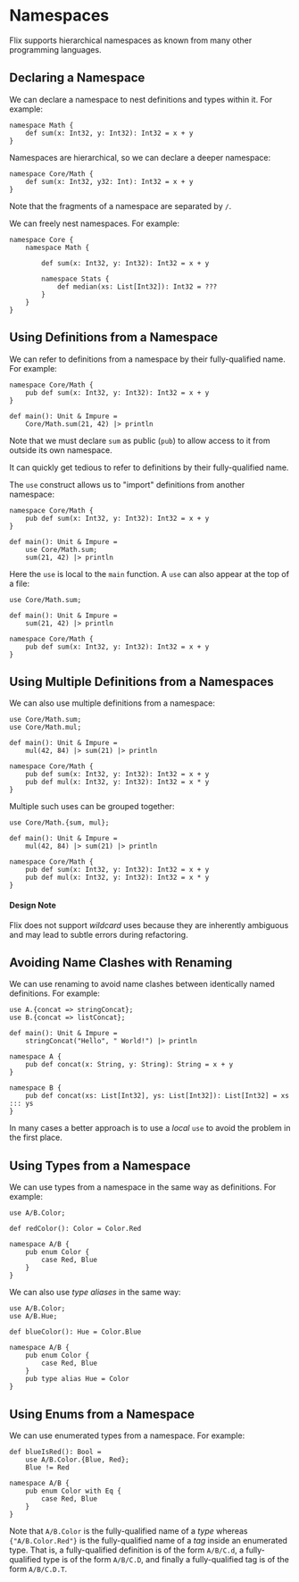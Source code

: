 # Namespaces

Flix supports hierarchical namespaces as known from
many other programming languages.

## Declaring a Namespace

We can declare a namespace to nest definitions and
types within it.
For example:

```flix
namespace Math {
    def sum(x: Int32, y: Int32): Int32 = x + y
}
```

Namespaces are hierarchical, so we can declare a
deeper namespace:

```flix
namespace Core/Math {
    def sum(x: Int32, y32: Int): Int32 = x + y
}
```

Note that the fragments of a namespace are separated
by `/`.

We can freely nest namespaces.
For example:

```flix
namespace Core {
    namespace Math {

        def sum(x: Int32, y: Int32): Int32 = x + y    

        namespace Stats {
            def median(xs: List[Int32]): Int32 = ???
        }
    }
}
```

## Using Definitions from a Namespace

We can refer to definitions from a namespace by their
fully-qualified name.
For example:

```flix
namespace Core/Math {
    pub def sum(x: Int32, y: Int32): Int32 = x + y
}

def main(): Unit & Impure =
    Core/Math.sum(21, 42) |> println
```


Note that we must declare `sum` as public (`pub`) to
allow access to it from outside its own namespace.

It can quickly get tedious to refer to definitions by
their fully-qualified name.

The `use` construct allows us to "import" definitions
from another namespace:

```flix
namespace Core/Math {
    pub def sum(x: Int32, y: Int32): Int32 = x + y
}

def main(): Unit & Impure =
    use Core/Math.sum;
    sum(21, 42) |> println
```

Here the `use` is local to the `main` function.
A `use` can also appear at the top of a file:

```flix
use Core/Math.sum;

def main(): Unit & Impure =
    sum(21, 42) |> println

namespace Core/Math {
    pub def sum(x: Int32, y: Int32): Int32 = x + y
}
```

## Using Multiple Definitions from a Namespaces

We can also use multiple definitions from a namespace:

```flix
use Core/Math.sum;
use Core/Math.mul;

def main(): Unit & Impure =
    mul(42, 84) |> sum(21) |> println

namespace Core/Math {
    pub def sum(x: Int32, y: Int32): Int32 = x + y
    pub def mul(x: Int32, y: Int32): Int32 = x * y
}
```

Multiple such uses can be grouped together:

```flix
use Core/Math.{sum, mul};

def main(): Unit & Impure =
    mul(42, 84) |> sum(21) |> println

namespace Core/Math {
    pub def sum(x: Int32, y: Int32): Int32 = x + y
    pub def mul(x: Int32, y: Int32): Int32 = x * y
}
```

#### Design Note

Flix does not support *wildcard* uses because they
are inherently ambiguous and may lead to subtle
errors during refactoring.

## Avoiding Name Clashes with Renaming

We can use renaming to avoid name clashes between
identically named definitions.
For example:

```flix
use A.{concat => stringConcat};
use B.{concat => listConcat};

def main(): Unit & Impure =
    stringConcat("Hello", " World!") |> println

namespace A {
    pub def concat(x: String, y: String): String = x + y
}

namespace B {
    pub def concat(xs: List[Int32], ys: List[Int32]): List[Int32] = xs ::: ys
}
```

In many cases a better approach is to use a *local*
`use` to avoid the problem in the first place.

## Using Types from a Namespace

We can use types from a namespace in the same way as
definitions.
For example:

```flix
use A/B.Color;

def redColor(): Color = Color.Red

namespace A/B {
    pub enum Color {
        case Red, Blue
    }
}
```

We can also use *type aliases* in the same way:

```flix
use A/B.Color;
use A/B.Hue;

def blueColor(): Hue = Color.Blue

namespace A/B {
    pub enum Color {
        case Red, Blue
    }
    pub type alias Hue = Color
}
```

## Using Enums from a Namespace

We can use enumerated types from a namespace.
For example:

```flix
def blueIsRed(): Bool = 
    use A/B.Color.{Blue, Red};
    Blue != Red

namespace A/B {
    pub enum Color with Eq {
        case Red, Blue
    }
}
```

Note that `A/B.Color` is the fully-qualified name of
a *type* whereas `{"A/B.Color.Red"}` is the
fully-qualified name of a *tag* inside an enumerated
type.
That is, a fully-qualified definition is of the
form `A/B/C.d`, a fully-qualified type is of the
form `A/B/C.D`, and finally a fully-qualified tag is
of the form `A/B/C.D.T`.
